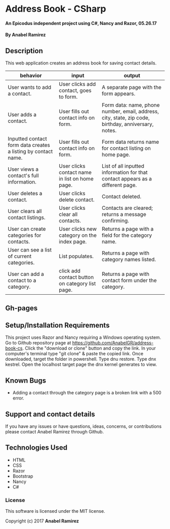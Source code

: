 # Address Book - CSharp

#### An Epicodus independent project using C#, Nancy and Razor, 05.26.17

#### **By Anabel Ramirez**

## Description

This web application creates an address book for saving contact details.

|  behavior | input  | output  |
|---|---|---|
| User wants to add a contact.  | User clicks add contact, goes to form.  |  A separate page with the form appears. |
| User adds a contact. | User fills out contact info on form. | Form data: name, phone number, email, address, city, state, zip code, birthday, anniversary, notes. |
| Inputted contact form data creates a listing by contact name. | User fills out contact info on form. | Form data returns name for contact listing on home page. |
| User views a contact's full information. | User clicks contact name in list on home page.  |  List of all inputted information for that contact appears as a different page. |
| User deletes a contact. | User clicks delete contact. | Contact deleted. |
| User clears all contact listings. | User clicks clear all contacts. | Contacts are cleared; returns a message confirming. |
| User can create categories for contacts. | User clicks new category on the index page. | Returns a page with a field for the category name. |
| User can see a list of current categories. | List populates. | Returns a page with category names listed. |
| User can add a contact to a category. | click add contact button on category list page. | Returns a page with contact form under the category. |



## Gh-pages

## Setup/Installation Requirements

This project uses Razor and Nancy requiring a Windows operating system.
Go to Github repository page at https://github.com/AnabelGR/address-book-cs.
Click the "download or clone" button and copy the link.
In your computer's terminal type "git clone" & paste the copied link.
Once downloaded, target the folder in powershell.
Type dnu restore.
Type dnx kestrel.
Open the localhost target page the dnx kernel generates to view.

## Known Bugs

* Adding a contact through the category page is a broken link with a 500 error.


## Support and contact details

If you have any issues or have questions, ideas, concerns, or contributions please contact Anabel Ramirez through Github.

## Technologies Used

* HTML
* CSS
* Razor
* Bootstrap
* Nancy
* C#

### License
This software is licensed under the MIT license.

Copyright (c) 2017 **Anabel Ramirez**
